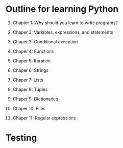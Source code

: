 # Outline for learning Python

1. Chapter 1: Why should you learn to write programs?

2. Chaper 2: Variables, expressions, and statements

3. Chaper 3: Conditional execution

4. Chaper 4: Functions

5. Chaper 5: Iteration

6. Chaper 6: Strings

7. Chaper 7: Lists

8. Chaper 8: Tuples

9. Chaper 9: Dictionaries

10. Chaper 10: Files

11. Chaper 11: Regular expressions

# Testing

